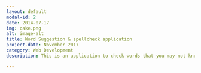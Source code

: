 ```yaml
---
layout: default
modal-id: 2
date: 2014-07-17
img: cake.png
alt: image-alt
title: Word Suggestion & spellcheck application
project-date: November 2017
category: Web Development
description: This is an application to check words that you may not know the spelling of. You can even start typing in words that you partially know and it will suggest words. <br> Check it out here <a href="https://api.copy44.hasura-app.io/">Spell check app!</a>

---
```

